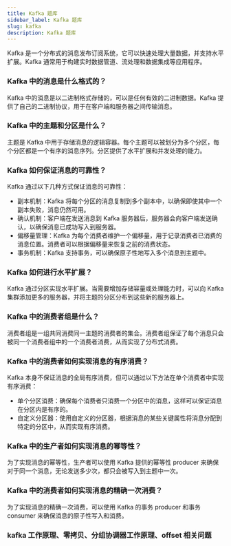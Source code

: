 ```yaml
---
title: Kafka 题库
sidebar_label: Kafka 题库
slug: kafka
description: Kafka 题库
---
```


Kafka 是一个分布式的消息发布订阅系统，它可以快速处理大量数据，并支持水平扩展。Kafka 通常用于构建实时数据管道、流处理和数据集成等应用程序。



### Kafka 中的消息是什么格式的？
   Kafka 中的消息是以二进制格式存储的，可以是任何有效的二进制数据。Kafka 提供了自己的二进制协议，用于在客户端和服务器之间传输消息。

### Kafka 中的主题和分区是什么？
   主题是 Kafka 中用于存储消息的逻辑容器。每个主题可以被划分为多个分区，每个分区都是一个有序的消息序列。分区提供了水平扩展和并发处理的能力。

### Kafka 如何保证消息的可靠性？
   Kafka 通过以下几种方式保证消息的可靠性：
- 副本机制：Kafka 将每个分区的消息复制到多个副本中，以确保即使其中一个副本失败，消息仍然可用。
- 确认机制：客户端在发送消息到 Kafka 服务器后，服务器会向客户端发送确认，以确保消息已成功写入到服务器。
- 偏移量管理：Kafka 为每个消费者维护一个偏移量，用于记录消费者已消费的消息位置。消费者可以根据偏移量来恢复之前的消费状态。
- 事务机制：Kafka 支持事务，可以确保原子性地写入多个消息到主题中。

### Kafka 如何进行水平扩展？
   Kafka 通过分区实现水平扩展。当需要增加存储容量或处理能力时，可以向 Kafka 集群添加更多的服务器，并将主题的分区分布到这些新的服务器上。

### Kafka 中的消费者组是什么？
   消费者组是一组共同消费同一主题的消费者的集合。消费者组保证了每个消息只会被同一个消费者组中的一个消费者消费，从而实现了分布式消费。

### Kafka 中的消费者如何实现消息的有序消费？
   Kafka 本身不保证消息的全局有序消费，但可以通过以下方法在单个消费者中实现有序消费：
- 单个分区消费：确保每个消费者只消费一个分区中的消息，这样可以保证消息在分区内是有序的。
- 自定义分区器：使用自定义的分区器，根据消息的某些关键属性将消息分配到特定的分区中，从而实现有序消费。

### Kafka 中的生产者如何实现消息的幂等性？
   为了实现消息的幂等性，生产者可以使用 Kafka 提供的幂等性 producer 来确保对于同一个消息，无论发送多少次，都只会被写入到主题中一次。

### Kafka 中的消费者如何实现消息的精确一次消费？
   为了实现消息的精确一次消费，可以使用 Kafka 的事务 producer 和事务 consumer 来确保消息的原子性写入和消费。

### kafka 工作原理、零拷贝、分组协调器工作原理、offset 相关问题